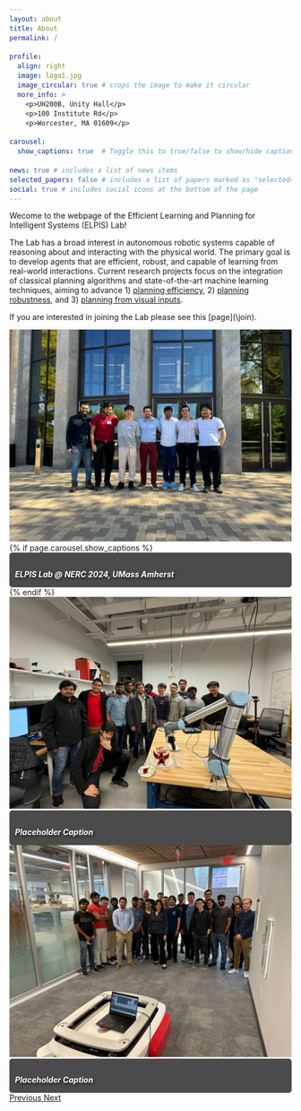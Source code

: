 ```yaml
---
layout: about
title: About 
permalink: /

profile:
  align: right 
  image: logo1.jpg
  image_circular: true # crops the image to make it circular
  more_info: >
    <p>UH200B, Unity Hall</p>
    <p>100 Institute Rd</p>
    <p>Worcester, MA 01609</p>

carousel:
  show_captions: true  # Toggle this to true/false to show/hide captions

news: true # includes a list of news items
selected_papers: false # includes a list of papers marked as "selected={true}"
social: true # includes social icons at the bottom of the page
---
```


Wecome to the webpage of the Efficient Learning and Planning for Intelligent Systems (ELPIS) Lab! 

The Lab has a broad interest in autonomous robotic systems capable of reasoning about and interacting with the physical world. The primary goal is to develop agents that are efficient, robust, and capable of learning from real-world interactions. Current research projects focus on the integration of classical planning algorithms and state-of-the-art machine learning techniques, aiming to advance 1) [planning efficiency](\projects\efficiency), 2) [planning robustness](\projects\uncertainty), and 3) [planning from visual inputs](\projects\visual). 

If you are interested in joining the Lab please see this [page](\join\). 

<!-- ## Lab Team Photos -->

<div class="container mt-5">
  <div id="carouselExampleControls" class="carousel slide" data-ride="carousel">
    <div class="carousel-inner">
      <div class="carousel-item active">
        <img src="/assets/img/team_pictures/team_photo_1.jpg" class="d-block w-100" alt="Team Photo 1">
        {% if page.carousel.show_captions %}
        <div class="carousel-caption d-none d-md-block">
          <h5>ELPIS Lab @ NERC 2024, UMass Amherst</h5>
        </div>
        {% endif %}
      </div>
      <div class="carousel-item">
        <img src="/assets/img/team_pictures/team_photo_2.jpg" class="d-block w-100" alt="Team Photo 2">
        <div class="carousel-caption d-none d-md-block">
          <h5>Placeholder Caption</h5>
        </div>
      </div>
      <div class="carousel-item">
        <img src="/assets/img/team_pictures/team_photo_3.jpg" class="d-block w-100" alt="Team Photo 3">
        <div class="carousel-caption d-none d-md-block">
          <h5>Placeholder Caption</h5>
        </div>
      </div>
    </div>
    <a class="carousel-control-prev" href="#carouselExampleControls" role="button" data-slide="prev">
      <span class="carousel-control-prev-icon" aria-hidden="true"></span>
      <span class="sr-only">Previous</span>
    </a>
    <a class="carousel-control-next" href="#carouselExampleControls" role="button" data-slide="next">
      <span class="carousel-control-next-icon" aria-hidden="true"></span>
      <span class="sr-only">Next</span>
    </a>
  </div>
</div>

<style>
.carousel {
    max-width: 800px;
    margin: 0 auto;
}
.carousel-item img {
    max-height: 400px;
    object-fit: cover;
}
.carousel-caption {
    background: rgba(0, 0, 0, 0.7);
    padding: 10px;
    border-radius: 5px;
    color: white !important;
    text-shadow: 2px 2px 4px rgba(0,0,0,0.8); 
    bottom: 0px !important;     /* Changing this moves the captions up or down*/
}
.carousel-caption h5 {
    color: white !important;
    font-weight: bold;
    margin-bottom: 5px;
}
.carousel-caption p {
    color: white !important;
    margin-bottom: 0;
}
</style>

<script>
$(document).ready(function(){
    $('.carousel').carousel({
        interval: 3000
    });
});
</script>

